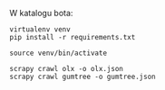 W katalogu bota:

    virtualenv venv
    pip install -r requirements.txt

    source venv/bin/activate

    scrapy crawl olx -o olx.json
    scrapy crawl gumtree -o gumtree.json
